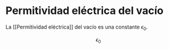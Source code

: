 # Permitividad eléctrica del vacío
La [[Permitividad eléctrica]] del vacío es una constante $\epsilon_0$.

$$
\epsilon_0
$$
